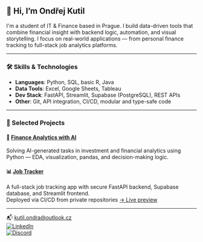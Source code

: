 ## 👋 Hi, I’m Ondřej Kutil

I'm a student of IT & Finance based in Prague. I build data-driven tools that combine financial insight with backend logic, automation, and visual storytelling. I focus on real-world applications — from personal finance tracking to full-stack job analytics platforms.

---

### 🛠️ Skills & Technologies

- **Languages**: Python, SQL, basic R, Java
- **Data Tools**: Excel, Google Sheets, Tableau
- **Dev Stack**: FastAPI, Streamlit, Supabase (PostgreSQL), REST APIs
- **Other**: Git, API integration, CI/CD, modular and type-safe code

---

### 📂 Selected Projects

#### 🔎 [Finance Analytics with AI](https://github.com/OndrejKutil/finance_analytics_with_ai)  
Solving AI-generated tasks in investment and financial analytics using Python — EDA, visualization, pandas, and decision-making logic.

#### 📊 [Job Tracker](https://github.com/OndrejKutil/job_tracker)  
A full-stack job tracking app with secure FastAPI backend, Supabase database, and Streamlit frontend.  
Deployed via CI/CD from private repositories
[→ Live preview](https://ondrejjobtracker.streamlit.app/)

---

📬 kutil.ondra@outlook.cz  
[![LinkedIn](https://img.shields.io/badge/LINKEDIN-%230077B5.svg?logo=linkedin&logoColor=white&style=for-the-badge)](https://linkedin.com/in/ondřej-kutil-342a97256)  
[![Discord](https://img.shields.io/badge/DISCORD-%237289DA.svg?logo=discord&logoColor=white&style=for-the-badge)](https://discordapp.com/users/551050009626542102)
